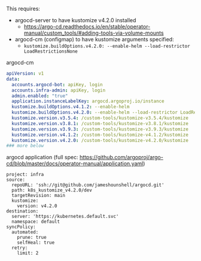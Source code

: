 This requires:
- argocd-server to have kustomize v4.2.0 installed
    - https://argo-cd.readthedocs.io/en/stable/operator-manual/custom_tools/#adding-tools-via-volume-mounts
- argocd-cm (configmap) to have kustomize arguments specified:
    - `kustomize.buildOptions.v4.2.0: --enable-helm --load-restrictor LoadRestrictionsNone`


argocd-cm
```yaml
apiVersion: v1
data:
  accounts.argocd-bot: apiKey, login
  accounts.infra-admin: apiKey, login
  admin.enabled: "true"
  application.instanceLabelKey: argocd.argoproj.io/instance
  kustomize.buildOptions.v4.1.2: --enable-helm
  kustomize.buildOptions.v4.2.0: --enable-helm --load-restrictor LoadRestrictionsNone
  kustomize.version.v3.5.4: /custom-tools/kustomize-v3.5.4/kustomize
  kustomize.version.v3.8.1: /custom-tools/kustomize-v3.8.1/kustomize
  kustomize.version.v3.9.3: /custom-tools/kustomize-v3.9.3/kustomize
  kustomize.version.v4.1.2: /custom-tools/kustomize-v4.1.2/kustomize
  kustomize.version.v4.2.0: /custom-tools/kustomize-v4.2.0/kustomize
### more below
```

argocd application (full spec: https://github.com/argoproj/argo-cd/blob/master/docs/operator-manual/application.yaml)
```
project: infra
source:
  repoURL: 'ssh://git@github.com/jameshounshell/argocd.git'
  path: k8s_kustomize_v4.2.0/dev
  targetRevision: main
  kustomize:
    version: v4.2.0
destination:
  server: 'https://kubernetes.default.svc'
  namespace: default
syncPolicy:
  automated:
    prune: true
    selfHeal: true
  retry:
    limit: 2
```
